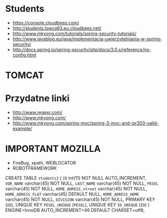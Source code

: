 Students
========
* https://console.cloudbees.com/
* http://students.lowca93.eu.cloudbees.net/
* http://www.mkyong.com/tutorials/spring-security-tutorials/
* http://www.javablog.eu/java/implementacja-uwierzytelniania-w-spring-security/
* http://docs.spring.io/spring-security/site/docs/3.0.x/reference/ns-config.html

TOMCAT
=====
<Resource url="jdbc:mysql://localhost:3306/dupa" driverClassName="com.mysql.jdbc.Driver" password="root" username="root" maxWaitMillis="10000" maxIdle="30" maxTotal="100" type="javax.sql.DataSource" auth="Container" name="jdbc/TestDB"/>

Przydatne linki
==============
* http://www.regexr.com/
* http://www.mkyong.com/
* http://www.mkyong.com/spring-mvc/spring-3-mvc-and-jsr303-valid-example/

IMPORTANT MOZILLA
=========

* FireBug, xpath, WEBLOCATOR
* ROBOTFRAMEWORK


CREATE TABLE `students2` (
  `ID` int(11) NOT NULL AUTO_INCREMENT,
  `VOR_NAME` varchar(45) NOT NULL,
  `LAST_NAME` varchar(45) NOT NULL,
  `PESEL` varchar(45) NOT NULL,
  `HOME_ADRESS_street` varchar(45) NOT NULL,
  `HOME_ADRESS_FLAT` varchar(45) DEFAULT NULL,
  `HOME_ADRESS_HOME` varchar(45) NOT NULL,
  `DIVISION` varchar(45) NOT NULL,
  PRIMARY KEY (`ID`),
  UNIQUE KEY `PESEL_UNIQUE` (`PESEL`),
  UNIQUE KEY `ID_UNIQUE` (`ID`)
) ENGINE=InnoDB AUTO_INCREMENT=46 DEFAULT CHARSET=utf8;
